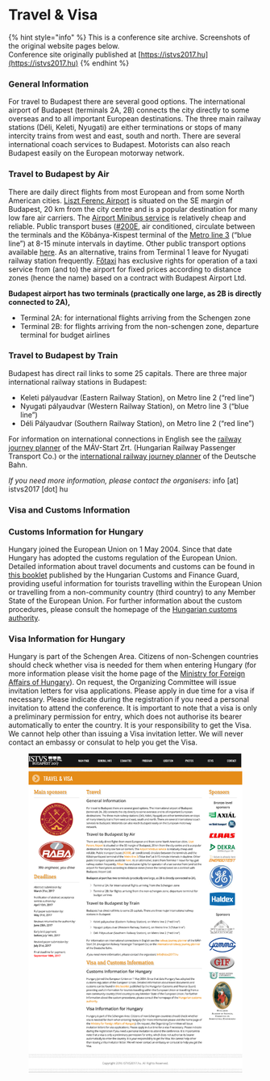 # Travel & Visa

{% hint style="info" %}
This is a conference site archive. Screenshots of the original website pages below.\
Conference site originally published at [https://istvs2017.hu](https://istvs2017.hu)
{% endhint %}

### General Information

For travel to Budapest there are several good options. The international airport of Budapest (terminals 2A, 2B) connects the city directly to some overseas and to all important European destinations. The three main railway stations (Déli, Keleti, Nyugati) are either terminations or stops of many intercity trains from west and east, south and north. There are several international coach services to Budapest. Motorists can also reach Budapest easily on the European motorway network.

### Travel to Budapest by Air

There are daily direct flights from most European and from some North American cities. [Liszt Ferenc Airport](http://www.bud.hu/english) is situated on the SE margin of Budapest, 20 km from the city centre and is a popular destination for many low fare air carriers. The [Airport Minibus service](https://www.minibud.hu/en) is relatively cheap and reliable. Public transport buses ([#200E](http://www.bkk.hu/en/timetables/#200E), air conditioned, circulate between the terminals and the Kőbánya-Kispest terminal of the [Metro line 3](http://www.bkk.hu/en/timetables/#M3) (“blue line”) at 8-15 minute intervals in daytime. Other public transport options available [here](http://www.bkk.hu/apps/docs/terkep/repter.pdf). As an alternative, trains from Terminal 1 leave for Nyugati railway station frequently. [Főtaxi](http://www.bud.hu/english/passengers/access\_and\_parking/by\_taxi) has exclusive rights for operation of a taxi service from (and to) the airport for fixed prices according to distance zones (hence the name) based on a contract with Budapest Airport Ltd.

**Budapest airport has two terminals (practically one large, as 2B is directly connected to 2A),**

* Terminal 2A: for international flights arriving from the Schengen zone
* Terminal 2B: for flights arriving from the non-schengen zone, departure terminal for budget airlines

### Travel to Budapest by Train

Budapest has direct rail links to some 25 capitals. There are three major international railway stations in Budapest:

* Keleti pályaudvar (Eastern Railway Station), on Metro line 2 (“red line”)
* Nyugati pályaudvar (Western Railway Station), on Metro line 3 (“blue line”)
* Déli Pályaudvar (Southern Railway Station), on Metro line 2 (“red line”)

For information on international connections in English see the [railway journey planner](https://www.mavcsoport.hu/en) of the MÁV-Start Zrt. (Hungarian Railway Passenger Transport Co.) or the [international railway journey planner](http://reiseauskunft.bahn.de/bin/query.exe/en) of the Deutsche Bahn.

_If you need more information, please contact the organisers:_ info \[at] istvs2017 \[dot] hu

### Visa and Customs Information

### Customs Information for Hungary

Hungary joined the European Union on 1 May 2004. Since that date Hungary has adopted the customs regulation of the European Union. Detailed information about travel documents and customs can be found in [this booklet](http://www.imeko-tc4-2016.hu/wp-content/uploads/2014/02/customs\_and\_other\_rules.pdf) published by the Hungarian Customs and Finance Guard, providing useful information for tourists travelling within the European Union or travelling from a non-community country (third country) to any Member State of the European Union. For further information about the custom procedures, please consult the homepage of the [Hungarian customs authority](http://en.nav.gov.hu/intormation\_on\_customs\_matters/General\_Customs\_Information).

### Visa Information for Hungary

Hungary is part of the Schengen Area. Citizens of non-Schengen countries should check whether visa is needed for them when entering Hungary (for more information please visit the home page of the [Ministry for Foreign Affairs of Hungary](http://konzuliszolgalat.kormany.hu/en)). On request, the Organizing Committee will issue invitation letters for visa applications. Please apply in due time for a visa if necessary. Please indicate during the registration if you need a personal invitation to attend the conference. It is important to note that a visa is only a preliminary permission for entry, which does not authorise its bearer automatically to enter the country. It is your responsibility to get the Visa. We cannot help other than issuing a Visa invitation letter. We will never contact an embassy or consulat to help you get the Visa.

<figure><img src="../.gitbook/assets/travel.png" alt=""><figcaption></figcaption></figure>
